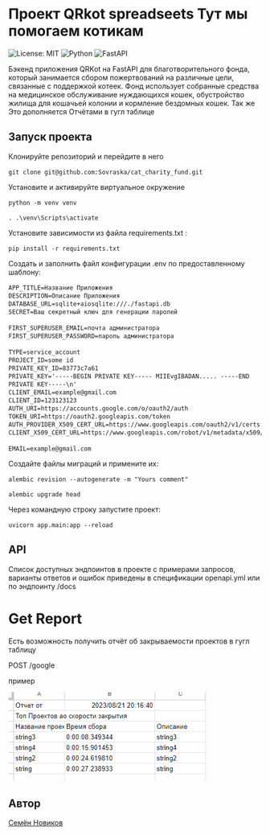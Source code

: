 # Проект QRkot spreadseets  Тут мы помогаем котикам
![License: MIT](https://img.shields.io/badge/License-MIT-yellow.svg?style=for-the-badge) ![Python](https://img.shields.io/badge/python-3670A0?style=for-the-badge&logo=python&logoColor=ffdd54) ![FastAPI](https://img.shields.io/badge/FastAPI-005571?style=for-the-badge&logo=fastapi)   
  

Бэкенд приложения QRKot на FastAPI для благотворительного фонда, который занимается сбором пожертвований на различные цели, связанные с поддержкой котеек. Фонд использует собранные средства на медицинское обслуживание нуждающихся кошек, обустройство жилища для кошачьей колонии и кормление бездомных кошек.
Так же Это дополняется Отчётами в гугл таблице  
  
## Запуск проекта  
  
Клонируйте репозиторий и перейдите в него

```
git clone git@github.com:Sovraska/cat_charity_fund.git
```
  
Установите и активируйте виртуальное окружение  

```
python -m venv venv 
```
```
. .\venv\Scripts\activate
```
  
Установите зависимости из файла requirements.txt :  
```  
pip install -r requirements.txt  
```  

Создать и заполнить файл конфигурации .env по предоставленному шаблону:  
```  
APP_TITLE=Название Приложения
DESCRIPTION=Описание Приложения
DATABASE_URL=sqlite+aiosqlite:///./fastapi.db
SECRET=Ваш секретный ключ для генерации паролей

FIRST_SUPERUSER_EMAIL=почта администратора
FIRST_SUPERUSER_PASSWORD=пароль администратора

TYPE=service_account
PROJECT_ID=some id
PRIVATE_KEY_ID=83773c7a61
PRIVATE_KEY='-----BEGIN PRIVATE KEY----- MIIEvgIBADAN..... -----END PRIVATE KEY-----\n'
CLIENT_EMAIL=example@gmail.com
CLIENT_ID=123123123
AUTH_URI=https://accounts.google.com/o/oauth2/auth
TOKEN_URI=https://oauth2.googleapis.com/token
AUTH_PROVIDER_X509_CERT_URL=https://www.googleapis.com/oauth2/v1/certs
CLIENT_X509_CERT_URL=https://www.googleapis.com/robot/v1/metadata/x509/....

EMAIL=example@gmail.com

```

Создайте файлы миграций и примените их:  
```  
alembic revision --autogenerate -m "Yours comment"
```
```  
alembic upgrade head
```  

Через командную строку запустите проект:  
```  
uvicorn app.main:app --reload 
```  
  
## API  
Список доступных эндпоинтов в проекте c примерами запросов, варианты ответов и ошибок приведены в спецификации openapi.yml  или по эндпоинту /docs

# Get Report 
Есть возможность получить отчёт об закрываемости проектов в гугл таблицу

POST /google

пример 

![Screenshot_3.png](Screenshot_3.png)

## Автор  
  
[Семён Новиков](https://github.com/Sovraska)